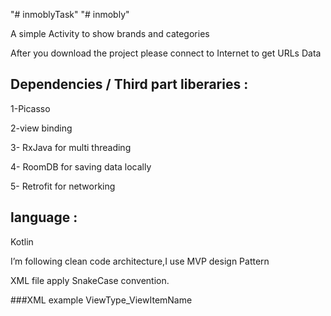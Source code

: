 "# inmoblyTask" 
"# inmobly" 

A simple Activity to show brands and categories

After you download the project please connect to Internet to get URLs Data 


## Dependencies / Third part liberaries :

1-Picasso

2-view binding

3- RxJava for multi threading

4- RoomDB for saving data locally

5- Retrofit for networking 


## language :

Kotlin
  

I’m following clean code architecture,I use MVP design Pattern 

XML file apply SnakeCase convention.
 
###XML example ViewType_ViewItemName 
